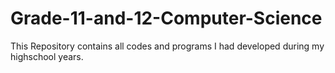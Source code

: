 # Grade-11-and-12-Computer-Science
This Repository contains all codes and programs I had developed during my highschool years.
